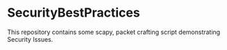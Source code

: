 # SecurityBestPractices
This repository contains some scapy, packet crafting script demonstrating Security Issues.